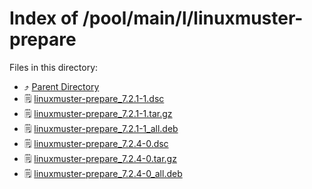 
# Index of /pool/main/l/linuxmuster-prepare
Files in this directory:
- ⤴ [Parent Directory](../)
- 🗒 [linuxmuster-prepare_7.2.1-1.dsc](linuxmuster-prepare_7.2.1-1.dsc)
- 🗒 [linuxmuster-prepare_7.2.1-1.tar.gz](linuxmuster-prepare_7.2.1-1.tar.gz)
- 🗒 [linuxmuster-prepare_7.2.1-1_all.deb](linuxmuster-prepare_7.2.1-1_all.deb)
- 🗒 [linuxmuster-prepare_7.2.4-0.dsc](linuxmuster-prepare_7.2.4-0.dsc)
- 🗒 [linuxmuster-prepare_7.2.4-0.tar.gz](linuxmuster-prepare_7.2.4-0.tar.gz)
- 🗒 [linuxmuster-prepare_7.2.4-0_all.deb](linuxmuster-prepare_7.2.4-0_all.deb)
